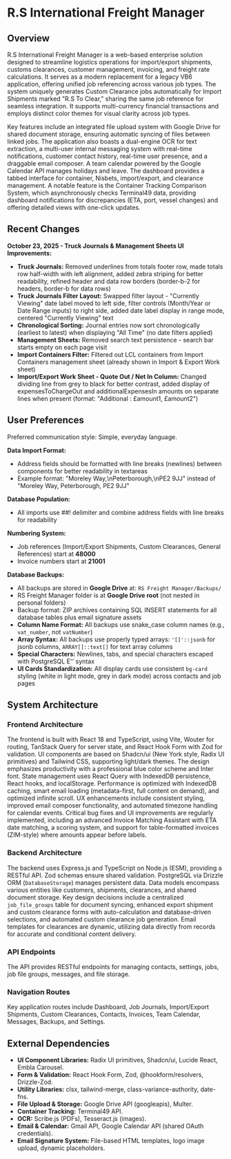 # R.S International Freight Manager

## Overview

R.S International Freight Manager is a web-based enterprise solution designed to streamline logistics operations for import/export shipments, customs clearances, customer management, invoicing, and freight rate calculations. It serves as a modern replacement for a legacy VB6 application, offering unified job referencing across various job types. The system uniquely generates Custom Clearance jobs automatically for Import Shipments marked "R.S To Clear," sharing the same job reference for seamless integration. It supports multi-currency financial transactions and employs distinct color themes for visual clarity across job types.

Key features include an integrated file upload system with Google Drive for shared document storage, ensuring automatic syncing of files between linked jobs. The application also boasts a dual-engine OCR for text extraction, a multi-user internal messaging system with real-time notifications, customer contact history, real-time user presence, and a draggable email composer. A team calendar powered by the Google Calendar API manages holidays and leave. The dashboard provides a tabbed interface for container, Nisbets, import/export, and clearance management. A notable feature is the Container Tracking Comparison System, which asynchronously checks Terminal49 data, providing dashboard notifications for discrepancies (ETA, port, vessel changes) and offering detailed views with one-click updates.

## Recent Changes

**October 23, 2025 - Truck Journals & Management Sheets UI Improvements:**
- **Truck Journals:** Removed underlines from totals footer row, made totals row half-width with left alignment, added zebra striping for better readability, refined header and data row borders (border-b-2 for headers, border-b for data rows)
- **Truck Journals Filter Layout:** Swapped filter layout - "Currently Viewing" date label moved to left side, filter controls (Month/Year or Date Range inputs) to right side, added date label display in range mode, centered "Currently Viewing" text
- **Chronological Sorting:** Journal entries now sort chronologically (earliest to latest) when displaying "All Time" (no date filters applied)
- **Management Sheets:** Removed search text persistence - search bar starts empty on each page visit
- **Import Containers Filter:** Filtered out LCL containers from Import Containers management sheet (already shown in Import & Export Work sheet)
- **Import/Export Work Sheet - Quote Out / Net In Column:** Changed dividing line from grey to black for better contrast, added display of expensesToChargeOut and additionalExpensesIn amounts on separate lines when present (format: "Additional : £amount1, £amount2")

## User Preferences

Preferred communication style: Simple, everyday language.

**Data Import Format:**
- Address fields should be formatted with line breaks (newlines) between components for better readability in textareas
- Example format: "Moreley Way,\nPeterborough,\nPE2 9JJ" instead of "Moreley Way, Peterborough, PE2 9JJ"

**Database Population:**
- All imports use ##! delimiter and combine address fields with line breaks for readability

**Numbering System:**
- Job references (Import/Export Shipments, Custom Clearances, General References) start at **48000**
- Invoice numbers start at **21001**

**Database Backups:**
- All backups are stored in **Google Drive** at: `RS Freight Manager/Backups/`
- RS Freight Manager folder is at **Google Drive root** (not nested in personal folders)
- Backup format: ZIP archives containing SQL INSERT statements for all database tables plus email signature assets
- **Column Name Format:** All backups use snake_case column names (e.g., `vat_number`, not `vatNumber`)
- **Array Syntax:** All backups use properly typed arrays: `'[]'::jsonb` for jsonb columns, `ARRAY[]::text[]` for text array columns
- **Special Characters:** Newlines, tabs, and special characters escaped with PostgreSQL E'' syntax
- **UI Cards Standardization:** All display cards use consistent `bg-card` styling (white in light mode, grey in dark mode) across contacts and job pages

## System Architecture

### Frontend Architecture

The frontend is built with React 18 and TypeScript, using Vite, Wouter for routing, TanStack Query for server state, and React Hook Form with Zod for validation. UI components are based on Shadcn/ui (New York style, Radix UI primitives) and Tailwind CSS, supporting light/dark themes. The design emphasizes productivity with a professional blue color scheme and Inter font. State management uses React Query with IndexedDB persistence, React hooks, and localStorage. Performance is optimized with IndexedDB caching, smart email loading (metadata-first, full content on demand), and optimized infinite scroll. UX enhancements include consistent styling, improved email composer functionality, and automated timezone handling for calendar events. Critical bug fixes and UI improvements are regularly implemented, including an advanced Invoice Matching Assistant with ETA date matching, a scoring system, and support for table-formatted invoices (ZIM-style) where amounts appear before labels.

### Backend Architecture

The backend uses Express.js and TypeScript on Node.js (ESM), providing a RESTful API. Zod schemas ensure shared validation. PostgreSQL via Drizzle ORM (`DatabaseStorage`) manages persistent data. Data models encompass various entities like customers, shipments, clearances, and shared document storage. Key design decisions include a centralized `job_file_groups` table for document syncing, enhanced export shipment and custom clearance forms with auto-calculation and database-driven selections, and automated custom clearance job generation. Email templates for clearances are dynamic, utilizing data directly from records for accurate and conditional content delivery.

### API Endpoints

The API provides RESTful endpoints for managing contacts, settings, jobs, job file groups, messages, and file storage.

### Navigation Routes

Key application routes include Dashboard, Job Journals, Import/Export Shipments, Custom Clearances, Contacts, Invoices, Team Calendar, Messages, Backups, and Settings.

## External Dependencies

-   **UI Component Libraries:** Radix UI primitives, Shadcn/ui, Lucide React, Embla Carousel.
-   **Form & Validation:** React Hook Form, Zod, @hookform/resolvers, Drizzle-Zod.
-   **Utility Libraries:** clsx, tailwind-merge, class-variance-authority, date-fns.
-   **File Upload & Storage:** Google Drive API (googleapis), Multer.
-   **Container Tracking:** Terminal49 API.
-   **OCR:** Scribe.js (PDFs), Tesseract.js (images).
-   **Email & Calendar:** Gmail API, Google Calendar API (shared OAuth credentials).
-   **Email Signature System:** File-based HTML templates, logo image upload, dynamic placeholders.